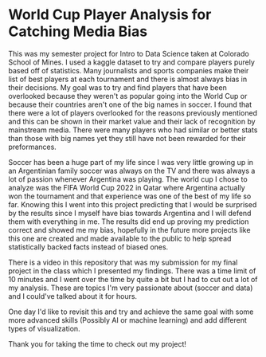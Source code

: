 # World Cup Player Analysis for Catching Media Bias

This was my semester project for Intro to Data Science taken at Colorado School of Mines. I used a kaggle dataset to try and compare players purely based off of statistics. Many journalists and sports companies make their list of best players at each tournament and there is almost always bias in their decisions. My goal was to try and find players that have been overlooked because they weren't as popular going into the World Cup or because their countries aren't one of the big names in soccer. I found that there were a lot of players overlooked for the reasons previously mentioned and this can be shown in their market value and their lack of recognition by mainstream media. There were many players who had similar or better stats than those with big names yet they still have not been rewarded for their preformances.  

Soccer has been a huge part of my life since I was very little growing up in an Argentinian family soccer was always on the TV and there was always a lot of passion whenever Argentina was playing. The world cup I chose to analyze was the FIFA World Cup 2022 in Qatar where Argentina actually won the tournament and that experience was one of the best of my life so far. Knowing this I went into this project predicting that I would be surprised by the results since I myself have bias towards Argentina and I will defend them with everything in me. The results did end up proving my prediction correct and showed me my bias, hopefully in the future more projects like this one are created and made available to the public to help spread statistically backed facts instead of biased ones. 

There is a video in this repository that was my submission for my final project in the class which I presented my findings. There was a time limit of 10 minutes and I went over the time by quite a bit but I had to cut out a lot of my analysis. These are topics I'm very passionate about (soccer and data) and I could've talked about it for hours.

One day I'd like to revisit this and try and achieve the same goal with some more advanced skills (Possibly AI or machine learning) and add different types of visualization.

Thank you for taking the time to check out my project!


